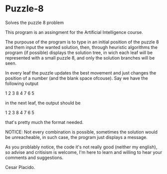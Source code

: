 # Puzzle-8
Solves the puzzle 8 problem

This program is an assingment for the Artificial Intelligence course.

The purpouse of the program is to type in an initial position of the puzzle 8 and them input the wanted solution, then, through 
heuristic algorithms the program (if possible) displays the solution tree, in wich each leaf will be represented with a small
puzzle 8, and only the solution branches will be seen.

In every leaf the puzzle updates the best movement and just changes the position of a number (and the blank space ofcouse). Say
we have the following output

1 2 3
  8 4
7 6 5

in the next leaf, the output should be

1 2 3
8   4
7 6 5

that's pretty much the format needed.

NOTICE:
Not every combination is possible, sometimes the solution would be unreacheable, in such case, the program just displays a 
message.

As you problably notice, the code it's not really good (neither my english), so advise and critisism is welcome, I'm here to
learn and willing to hear your comments and suggestions.

Cesar Placido.
